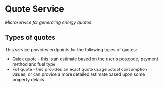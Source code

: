 ---
---

# Quote Service
_Microservice for generating energy quotes_

## Types of quotes
This service provides endpoints for the following types of quotes:

* [Quick quote](quick-quote) - this is an estimate based on the user's postcode, payment method and fuel type
* Full quote - this provides an exact quote usage actual consumption values, or can provide a more detailed estimate based upon some property details